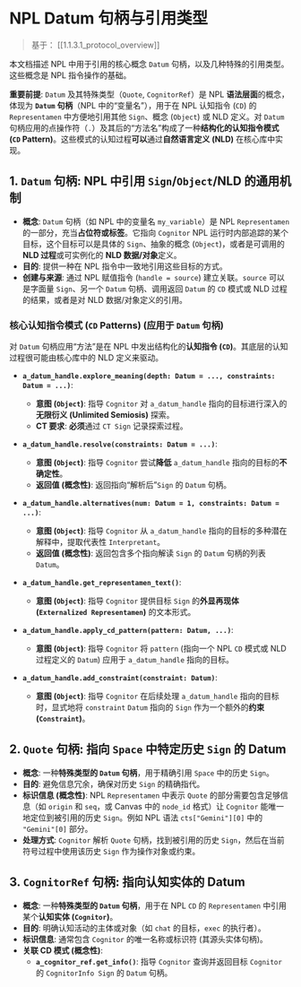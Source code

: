 # NPL Datum 句柄与引用类型

> 基于： [[1.1.3.1_protocol_overview]]

本文档描述 NPL 中用于引用的核心概念 `Datum` 句柄，以及几种特殊的引用类型。这些概念是 NPL 指令操作的基础。

**重要前提**: `Datum` 及其特殊类型（`Quote`, `CognitorRef`）是 NPL **语法层面**的概念，体现为 **`Datum` 句柄**（NPL 中的“变量名”），用于在 NPL 认知指令 (`CD`) 的 `Representamen` 中方便地引用其他 `Sign`、概念 (`Object`) 或 NLD 定义。对 `Datum` 句柄应用的点操作符（`.`）及其后的“方法名”构成了一种**结构化的认知指令模式 (`CD` Pattern)**。这些模式的认知过程**可以**通过**自然语言定义 (NLD)** 在核心库中实现。

## 1. `Datum` 句柄: NPL 中引用 `Sign`/`Object`/NLD 的通用机制

* **概念**: `Datum` 句柄（如 NPL 中的变量名 `my_variable`）是 NPL `Representamen` 的一部分，充当**占位符或标签**。它指向 `Cognitor` NPL 运行时内部追踪的某个目标，这个目标可以是具体的 `Sign`、抽象的概念 (`Object`)，或者是可调用的 **NLD 过程**或可实例化的 **NLD 数据/对象**定义。
* **目的**: 提供一种在 NPL 指令中一致地引用这些目标的方式。
* **创建与来源**: 通过 NPL 赋值指令 (`handle = source`) 建立关联。`source` 可以是字面量 `Sign`、另一个 `Datum` 句柄、调用返回 `Datum` 的 `CD` 模式或 NLD 过程的结果，或者是对 NLD 数据/对象定义的引用。

### 核心认知指令模式 (`CD` Patterns) (应用于 `Datum` 句柄)

对 `Datum` 句柄应用“方法”是在 NPL 中发出结构化的**认知指令 (`CD`)**。其底层的认知过程很可能由核心库中的 NLD 定义来驱动。

* **`a_datum_handle.explore_meaning(depth: Datum = ..., constraints: Datum = ...)`**:
    * **意图 (`Object`)**: 指导 `Cognitor` 对 `a_datum_handle` 指向的目标进行深入的**无限衍义 (Unlimited Semiosis)** 探索。
    * **CT 要求**: **必须**通过 `CT Sign` 记录探索过程。

* **`a_datum_handle.resolve(constraints: Datum = ...)`**:
    * **意图 (`Object`)**: 指导 `Cognitor` 尝试**降低** `a_datum_handle` 指向的目标的**不确定性**。
    * **返回值 (概念性)**: 返回指向“解析后”`Sign` 的 `Datum` 句柄。

* **`a_datum_handle.alternatives(num: Datum = 1, constraints: Datum = ...)`**:
    * **意图 (`Object`)**: 指导 `Cognitor` 从 `a_datum_handle` 指向的目标的多种潜在解释中，提取代表性 `Interpretant`。
    * **返回值 (概念性)**: 返回包含多个指向解读 `Sign` 的 `Datum` 句柄的列表 `Datum`。

* **`a_datum_handle.get_representamen_text()`**:
    * **意图 (`Object`)**: 指导 `Cognitor` 提供目标 `Sign` 的**外显再现体 (`Externalized Representamen`)** 的文本形式。

* **`a_datum_handle.apply_cd_pattern(pattern: Datum, ...)`**:
    * **意图 (`Object`)**: 指导 `Cognitor` 将 `pattern` (指向一个 NPL `CD` 模式或 NLD 过程定义的 `Datum`) 应用于 `a_datum_handle` 指向的目标。

* **`a_datum_handle.add_constraint(constraint: Datum)`**:
    * **意图 (`Object`)**: 指导 `Cognitor` 在后续处理 `a_datum_handle` 指向的目标时，显式地将 `constraint` `Datum` 指向的 `Sign` 作为一个额外的**约束 (`Constraint`)**。

## 2. `Quote` 句柄: 指向 `Space` 中特定历史 `Sign` 的 Datum

* **概念**: 一种**特殊类型的 `Datum` 句柄**，用于精确引用 `Space` 中的历史 `Sign`。
* **目的**: 避免信息冗余，确保对历史 `Sign` 的精确指代。
* **标识信息 (概念性)**: NPL `Representamen` 中表示 `Quote` 的部分需要包含足够信息（如 `origin` 和 `seq`，或 Canvas 中的 `node_id` 格式）让 `Cognitor` 能唯一地定位到被引用的历史 `Sign`。例如 NPL 语法 `cts["Gemini"][0]` 中的 `"Gemini"[0]` 部分。
* **处理方式**: `Cognitor` 解析 `Quote` 句柄，找到被引用的历史 `Sign`，然后在当前符号过程中使用该历史 `Sign` 作为操作对象或约束。

## 3. `CognitorRef` 句柄: 指向认知实体的 Datum

* **概念**: 一种**特殊类型的 `Datum` 句柄**，用于在 NPL `CD` 的 `Representamen` 中引用某个**认知实体 (`Cognitor`)**。
* **目的**: 明确认知活动的主体或对象（如 `chat` 的目标，`exec` 的执行者）。
* **标识信息**: 通常包含 `Cognitor` 的唯一名称或标识符 (其源头实体句柄)。
* **关联 CD 模式 (概念性)**:
    * **`a_cognitor_ref.get_info()`**: 指导 `Cognitor` 查询并返回目标 `Cognitor` 的 `CognitorInfo Sign` 的 `Datum` 句柄。